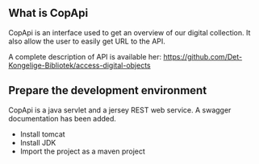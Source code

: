 
## What is CopApi

CopApi is an interface used to get an overview of our digital collection. It also allow the user to easily get URL to the API.

A complete description of API is available her: https://github.com/Det-Kongelige-Bibliotek/access-digital-objects


## Prepare the development environment

CopApi is a java servlet and a jersey REST web service.
A swagger documentation has been added.

  * Install tomcat
  * Install JDK
  * Import the project as a maven project